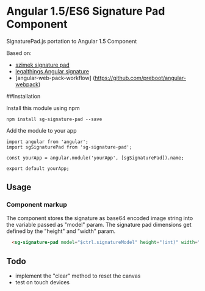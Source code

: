 # Angular 1.5/ES6 Signature Pad Component

SignaturePad.js portation to Angular 1.5 Component

Based on: 
  *   [szimek signature pad](https://github.com/szimek/signature_pad/) 
  *   [legalthings Angular signature](https://github.com/legalthings/angular-signature/blob/master/README.md)
  *   [angular-web-pack-workflow] (https://github.com/preboot/angular-webpack)


##Installation

Install this module using npm

    npm install sg-signature-pad --save
  
Add the module to your app

    import angular from 'angular';
    import sgSignaturePad from 'sg-signature-pad';
    
    const yourApp = angular.module('yourApp', [sgSignaturePad]).name;
  
    export default yourApp;
  
## Usage

### Component markup
 The component stores the signature as base64 encoded image string into the variable passed as "model" param.
 The signature pad dimensions get defined by the "height" and "width" param.
```html
  <sg-signature-pad model="$ctrl.signatureModel" height="(int)" width="(int)"></sg-signature-pad>
```

## Todo
* implement the "clear" method to reset the canvas
* test on touch devices

